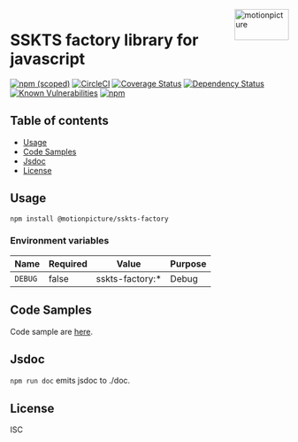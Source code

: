 <img src="https://motionpicture.jp/images/common/logo_01.svg" alt="motionpicture" title="motionpicture" align="right" height="56" width="98"/>

# SSKTS factory library for javascript

[![npm (scoped)](https://img.shields.io/npm/v/@motionpicture/sskts-factory.svg)](https://www.npmjs.com/package/@motionpicture/sskts-factory)
[![CircleCI](https://circleci.com/gh/motionpicture/sskts-factory.svg?style=shield)](https://circleci.com/gh/motionpicture/sskts-factory)
[![Coverage Status](https://coveralls.io/repos/github/motionpicture/sskts-factory/badge.svg?branch=master)](https://coveralls.io/github/motionpicture/sskts-factory?branch=master)
[![Dependency Status](https://img.shields.io/david/motionpicture/sskts-factory.svg)](https://david-dm.org/motionpicture/sskts-factory)
[![Known Vulnerabilities](https://snyk.io/test/github/motionpicture/sskts-factory/badge.svg)](https://snyk.io/test/github/motionpicture/sskts-factory)
[![npm](https://img.shields.io/npm/dm/@motionpicture/sskts-factory.svg)](https://nodei.co/npm/@motionpicture/sskts-factory/)


## Table of contents

* [Usage](#usage)
* [Code Samples](#code-samples)
* [Jsdoc](#jsdoc)
* [License](#license)


## Usage

```shell
npm install @motionpicture/sskts-factory
```

### Environment variables

| Name    | Required | Value           | Purpose |
| ------- | -------- | --------------- | ------- |
| `DEBUG` | false    | sskts-factory:* | Debug   |

## Code Samples

Code sample are [here](https://github.com/motionpicture/sskts-factory/tree/master/example).

## Jsdoc

`npm run doc` emits jsdoc to ./doc.

## License

ISC
